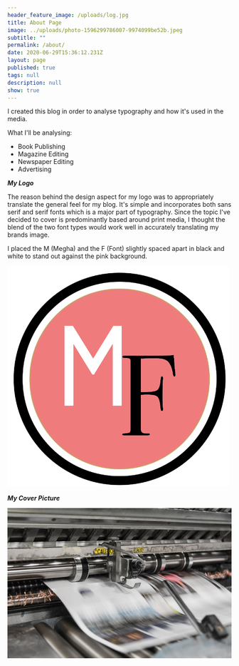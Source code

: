 ```yaml
---
header_feature_image: /uploads/log.jpg
title: About Page
image: ../uploads/photo-1596299786007-9974099be52b.jpeg
subtitle: ""
permalink: /about/
date: 2020-06-29T15:36:12.231Z
layout: page
published: true
tags: null
description: null
show: true
---
```

I created this blog in order to analyse typography and how it's used in the media. 

What I'll be analysing:

* Book Publishing 
* Magazine Editing
* Newspaper Editing
* Advertising

***My Logo***

The reason behind the design aspect for my logo was to appropriately translate the general feel for my blog. It's simple and incorporates both sans serif and serif fonts which is a major part of typography. Since the topic I've decided to cover is predominantly based around print media, I thought the blend of the two font types would work well in accurately translating my brands image. 

I placed the M (Megha) and the F (Font) slightly spaced apart in black and white to stand out against the pink background. 

![](../uploads/picture-1.png)

***My Cover Picture***

![](../uploads/photo-1503694978374-8a2fa686963a.jpeg)